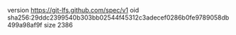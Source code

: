 version https://git-lfs.github.com/spec/v1
oid sha256:29ddc2399540b303bb02544f45312c3adecef0286b0fe9789058db499a98af9f
size 2386
